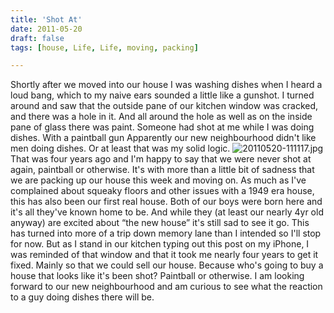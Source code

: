 ```yaml
---
title: 'Shot At'
date: 2011-05-20
draft: false
tags: [house, Life, Life, moving, packing]

---
```


Shortly after we moved into our house I was washing dishes when I heard a loud bang, which to my naive ears sounded a little like a gunshot. I turned around and saw that the outside pane of our kitchen window was cracked, and there was a hole in it. And all around the hole as well as on the inside pane of glass there was paint. Someone had shot at me while I was doing dishes. With a paintball gun Apparently our new neighbourhood didn't like men doing dishes. Or at least that was my solid logic. ![20110520-111117.jpg](https://chrisenns.com/wp-content/uploads/2011/05/20110520-111117.jpg) That was four years ago and I'm happy to say that we were never shot at again, paintball or otherwise. It's with more than a little bit of sadness that we are packing up our house this week and moving on. As much as I've complained about squeaky floors and other issues with a 1949 era house, this has also been our first real house. Both of our boys were born here and it's all they've known home to be. And while they (at least our nearly 4yr old anyway) are excited about “the new house” it's still sad to see it go. This has turned into more of a trip down memory lane than I intended so I'll stop for now. But as I stand in our kitchen typing out this post on my iPhone, I was reminded of that window and that it took me nearly four years to get it fixed. Mainly so that we could sell our house. Because who's going to buy a house that looks like it's been shot? Paintball or otherwise. I am looking forward to our new neighbourhood and am curious to see what the reaction to a guy doing dishes there will be.